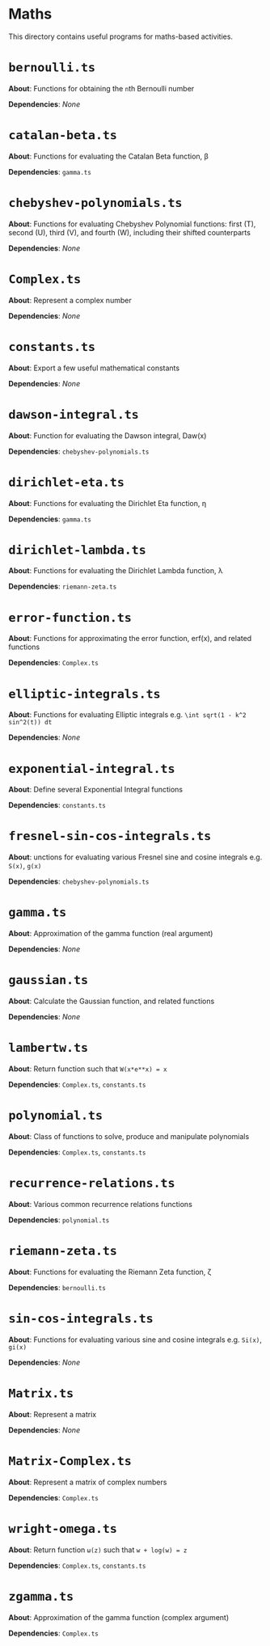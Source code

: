 # Maths

This directory contains useful programs for maths-based activities.

# `bernoulli.ts`
**About**: Functions for obtaining the `n`th Bernoulli number

**Dependencies**: *None*

# `catalan-beta.ts`
**About**: Functions for evaluating the Catalan Beta function, β

**Dependencies**: `gamma.ts`

# `chebyshev-polynomials.ts`
**About**: Functions for evaluating Chebyshev Polynomial functions: first (T), second (U), third (V), and fourth (W), including their shifted counterparts

**Dependencies**: *None*

# `Complex.ts`
**About**: Represent a complex number

**Dependencies**: *None*

# `constants.ts`
**About**: Export a few useful mathematical constants

**Dependencies**: *None*

# `dawson-integral.ts`
**About**: Function for evaluating the Dawson integral, Daw(x)

**Dependencies**: `chebyshev-polynomials.ts`

# `dirichlet-eta.ts`
**About**: Functions for evaluating the Dirichlet Eta function, η

**Dependencies**: `gamma.ts`

# `dirichlet-lambda.ts`
**About**: Functions for evaluating the Dirichlet Lambda function, λ

**Dependencies**: `riemann-zeta.ts`


# `error-function.ts`
**About**: Functions for approximating the error function, erf(x), and related functions

**Dependencies**: `Complex.ts`

# `elliptic-integrals.ts`
**About**: Functions for evaluating Elliptic integrals e.g. `\int sqrt(1 - k^2 sin^2(t)) dt`

**Dependencies**: *None*

# `exponential-integral.ts`
**About**: Define several Exponential Integral functions

**Dependencies**: `constants.ts`

# `fresnel-sin-cos-integrals.ts`
**About**: unctions for evaluating various Fresnel sine and cosine integrals e.g. `S(x)`, `g(x)`

**Dependencies**: `chebyshev-polynomials.ts`

# `gamma.ts`
**About**: Approximation of the gamma function (real argument)

**Dependencies**: *None*

# `gaussian.ts`
**About**: Calculate the Gaussian function, and related functions

**Dependencies**: *None*

# `lambertw.ts`
**About**: Return function such that `W(x*e**x) = x`

**Dependencies**: `Complex.ts`, `constants.ts`

# `polynomial.ts`
**About**: Class of functions to solve, produce and manipulate polynomials

**Dependencies**: `Complex.ts`, `constants.ts`

# `recurrence-relations.ts`
**About**: Various common recurrence relations functions

**Dependencies**: `polynomial.ts`

# `riemann-zeta.ts`
**About**: Functions for evaluating the Riemann Zeta function, ζ

**Dependencies**: `bernoulli.ts`

# `sin-cos-integrals.ts`
**About**: Functions for evaluating various sine and cosine integrals e.g. `Si(x)`, `gi(x)`

**Dependencies**: *None*

# `Matrix.ts`
**About**: Represent a matrix

**Dependencies**: *None*

# `Matrix-Complex.ts`
**About**: Represent a matrix of complex numbers

**Dependencies**: `Complex.ts`

# `wright-omega.ts`
**About**: Return function `ω(z)` such that `w + log(w) = z`

**Dependencies**: `Complex.ts`, `constants.ts`

# `zgamma.ts`
**About**: Approximation of the gamma function (complex argument)

**Dependencies**: `Complex.ts`